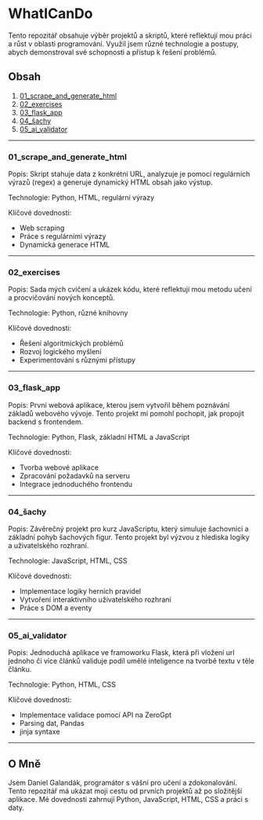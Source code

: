 # WhatICanDo

Tento repozitář obsahuje výběr projektů a skriptů, které reflektují mou práci a růst v oblasti programování. Využil jsem různé technologie a postupy, abych demonstroval své schopnosti a přístup k řešení problémů.

## Obsah

1. [01_scrape_and_generate_html](#01_scrape_and_generate_html)  
2. [02_exercises](#02_exercises)  
3. [03_flask_app](#03_flask_app)  
4. [04_šachy](#04_šachy)
5. [05_ai_validator](#05_ai_validator)

---------------------------------------------

### 01_scrape_and_generate_html

Popis: Skript stahuje data z konkrétní URL, analyzuje je pomocí regulárních výrazů (regex) a generuje dynamický HTML obsah jako výstup.  

Technologie: Python, HTML, regulární výrazy  

Klíčové dovednosti:  
- Web scraping  
- Práce s regulárními výrazy  
- Dynamická generace HTML  

---------------------------------------------

### 02_exercises

Popis: Sada mých cvičení a ukázek kódu, které reflektují mou metodu učení a procvičování nových konceptů.  

Technologie: Python, různé knihovny  

Klíčové dovednosti:  
- Řešení algoritmických problémů  
- Rozvoj logického myšlení  
- Experimentování s různými přístupy  

---------------------------------------------

### 03_flask_app

Popis: První webová aplikace, kterou jsem vytvořil během poznávání základů webového vývoje. Tento projekt mi pomohl pochopit, jak propojit backend s frontendem.  

Technologie: Python, Flask, základní HTML a JavaScript  

Klíčové dovednosti:  
- Tvorba webové aplikace  
- Zpracování požadavků na serveru  
- Integrace jednoduchého frontendu  

---------------------------------------------

### 04_šachy

Popis: Závěrečný projekt pro kurz JavaScriptu, který simuluje šachovnici a základní pohyb šachových figur. Tento projekt byl výzvou z hlediska logiky a uživatelského rozhraní.  

Technologie: JavaScript, HTML, CSS  

Klíčové dovednosti:  
- Implementace logiky herních pravidel  
- Vytvoření interaktivního uživatelského rozhraní  
- Práce s DOM a eventy
  

---------------------------------------------

### 05_ai_validator
Popis: Jednoduchá aplikace ve framoworku Flask, která při vložení url jednoho či více článků validuje podíl umělé inteligence na tvorbě textu v těle článku.

Technologie: Python, HTML, CSS

Klíčové dovednosti:  
- Implementace validace pomocí API na ZeroGpt
- Parsing dat, Pandas
- jinja syntaxe

---------------------------------------------

## O Mně

Jsem Daniel Galandák, programátor s vášní pro učení a zdokonalování. Tento repozitář má ukázat moji cestu od prvních projektů až po složitější aplikace. Mé dovednosti zahrnují Python, JavaScript, HTML, CSS a práci s daty.
